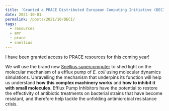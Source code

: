```yaml
---
title: 'Granted a PRACE Distributed European Computing Initiative (DECI) Call'
date: 2021-10-01
permalink: /posts/2021/10/DECI/
tags:
  - resources
  - amr
  - prace
  - snellius
---
```


I have been granted access to PRACE resources for this coming year! 

We will use the brand new [Snellius supercomputer](https://userinfo.surfsara.nl/systems/snellius) to shed light on the molecular mechanism of a efflux pump of *E. coli* using molecular dynamics simulations. Unravelling the mechanism that underpins its function will help us understand **how this complex machinery works** and **how to inhibit it with small molecules**. Efflux Pump Inhibitors have the potential to restore the effectivity of antibiotic treatments on bacterial strains that have become resistant, and therefore help tackle the unfolding antimicrobial resistance crisis. 
